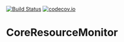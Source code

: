 [![Build Status](https://api.travis-ci.org/symbiote-h2020/CoreResourceMonitor.svg?branch=staging)](https://api.travis-ci.org/symbiote-h2020/CoreResourceMonitor)
[![codecov.io](https://codecov.io/github/symbiote-h2020/CoreResourceMonitor/branch/staging/graph/badge.svg)](https://codecov.io/github/symbiote-h2020/CoreResourceMonitor)

# CoreResourceMonitor


